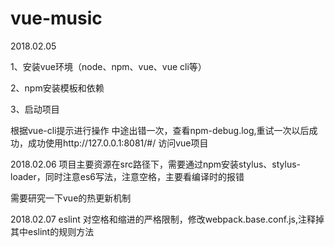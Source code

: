 # vue-music

2018.02.05

1、安装vue环境（node、npm、vue、vue cli等）

2、npm安装模板和依赖

3、启动项目

根据vue-cli提示进行操作
中途出错一次，查看npm-debug.log,重试一次以后成功，成功使用http://127.0.0.1:8081/#/ 访问vue项目

2018.02.06
项目主要资源在src路径下，需要通过npm安装stylus、stylus-loader，同时注意es6写法，注意空格，主要看编译时的报错

需要研究一下vue的热更新机制

2018.02.07
eslint 对空格和缩进的严格限制，修改webpack.base.conf.js,注释掉其中eslint的规则方法

